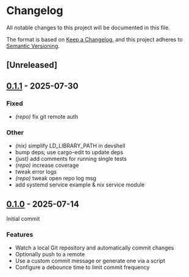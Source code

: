 # Changelog

All notable changes to this project will be documented in this file.

The format is based on [Keep a Changelog](https://keepachangelog.com/en/1.0.0/),
and this project adheres to [Semantic Versioning](https://semver.org/spec/v2.0.0.html).

## [Unreleased]

## [0.1.1](https://github.com/croissong/gitwatch-rs/compare/v0.1.0...v0.1.1) - 2025-07-30

### Fixed

- *(repo)* fix git remote auth

### Other

- *(nix)* simplify LD_LIBRARY_PATH in devshell
- bump deps; use cargo-edit to update deps
- *(just)* add comments for running single tests
- *(repo)* increase coverage
- tweak error logs
- *(repo)* tweak open repo log msg
- add systemd service example & nix service module

## [0.1.0](https://github.com/croissong/gitwatch-rs/releases/tag/v0.1.0) - 2025-07-14

Initial commit

### Features
- Watch a local Git repository and automatically commit changes
- Optionally push to a remote
- Use a custom commit message or generate one via a script
- Configure a debounce time to limit commit frequency
